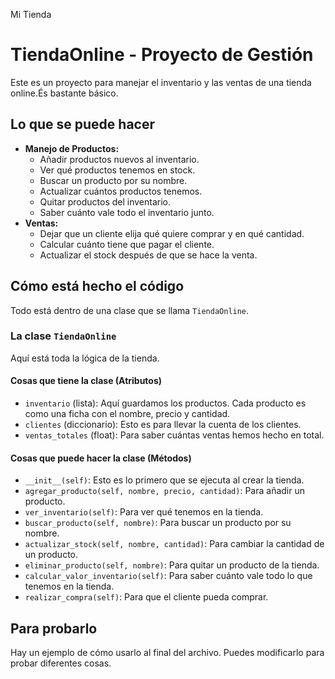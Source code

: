 
Mi Tienda


# TiendaOnline - Proyecto de Gestión

Este es un proyecto para manejar el inventario y las ventas de una tienda online.És bastante básico.

## Lo que se puede hacer

* **Manejo de Productos:**
    * Añadir productos nuevos al inventario.
    * Ver qué productos tenemos en stock.
    * Buscar un producto por su nombre.
    * Actualizar cuántos productos tenemos.
    * Quitar productos del inventario.
    * Saber cuánto vale todo el inventario junto.
* **Ventas:**
    * Dejar que un cliente elija qué quiere comprar y en qué cantidad.
    * Calcular cuánto tiene que pagar el cliente.
    * Actualizar el stock después de que se hace la venta.

## Cómo está hecho el código

Todo está dentro de una clase que se llama `TiendaOnline`.

### La clase `TiendaOnline`

Aquí está toda la lógica de la tienda.

#### Cosas que tiene la clase (Atributos)

* `inventario` (lista): Aquí guardamos los productos. Cada producto es como una ficha con el nombre, precio y cantidad.
* `clientes` (diccionario): Esto es para llevar la cuenta de los clientes.
* `ventas_totales` (float): Para saber cuántas ventas hemos hecho en total.

#### Cosas que puede hacer la clase (Métodos)

* `__init__(self)`: Esto es lo primero que se ejecuta al crear la tienda.
* `agregar_producto(self, nombre, precio, cantidad)`: Para añadir un producto.
* `ver_inventario(self)`: Para ver qué tenemos en la tienda.
* `buscar_producto(self, nombre)`: Para buscar un producto por su nombre.
* `actualizar_stock(self, nombre, cantidad)`: Para cambiar la cantidad de un producto.
* `eliminar_producto(self, nombre)`: Para quitar un producto de la tienda.
* `calcular_valor_inventario(self)`: Para saber cuánto vale todo lo que tenemos en la tienda.
* `realizar_compra(self)`: Para que el cliente pueda comprar.


## Para probarlo

Hay un ejemplo de cómo usarlo al final del archivo. Puedes modificarlo para probar diferentes cosas.


